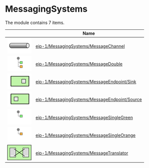 # MessagingSystems

The module contains 7 items.



| |Name|
|:---:|---|
| ![illustration of eip-1/MessagingSystems/MessageChannel](../../eip-1/MessagingSystems/MessageChannel.png) | [eip-1/MessagingSystems/MessageChannel](../../eip-1/MessagingSystems/MessageChannel.md) |
| ![illustration of eip-1/MessagingSystems/MessageDouble](../../eip-1/MessagingSystems/MessageDouble.png) | [eip-1/MessagingSystems/MessageDouble](../../eip-1/MessagingSystems/MessageDouble.md) |
| ![illustration of eip-1/MessagingSystems/MessageEndpoint/Sink](../../eip-1/MessagingSystems/MessageEndpoint/Sink.png) | [eip-1/MessagingSystems/MessageEndpoint/Sink](../../eip-1/MessagingSystems/MessageEndpoint/Sink.md) |
| ![illustration of eip-1/MessagingSystems/MessageEndpoint/Source](../../eip-1/MessagingSystems/MessageEndpoint/Source.png) | [eip-1/MessagingSystems/MessageEndpoint/Source](../../eip-1/MessagingSystems/MessageEndpoint/Source.md) |
| ![illustration of eip-1/MessagingSystems/MessageSingleGreen](../../eip-1/MessagingSystems/MessageSingleGreen.png) | [eip-1/MessagingSystems/MessageSingleGreen](../../eip-1/MessagingSystems/MessageSingleGreen.md) |
| ![illustration of eip-1/MessagingSystems/MessageSingleOrange](../../eip-1/MessagingSystems/MessageSingleOrange.png) | [eip-1/MessagingSystems/MessageSingleOrange](../../eip-1/MessagingSystems/MessageSingleOrange.md) |
| ![illustration of eip-1/MessagingSystems/MessageTranslator](../../eip-1/MessagingSystems/MessageTranslator.png) | [eip-1/MessagingSystems/MessageTranslator](../../eip-1/MessagingSystems/MessageTranslator.md) |



